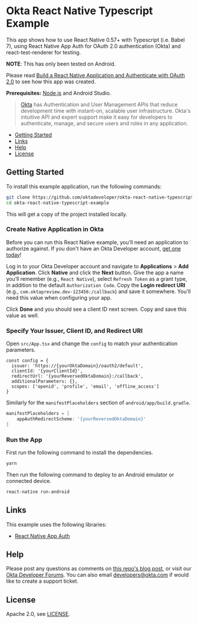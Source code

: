 # Okta React Native Typescript Example

This app shows how to use React Native 0.57+ with Typescript (i.e. Babel 7), using React Native App Auth for OAuth 2.0 authentication (Okta) and react-test-renderer for testing.

**NOTE**: This has only been tested on Android.

Please read [Build a React Native Application and Authenticate with OAuth 2.0](https://developer.okta.com/blog/2018/11/29/build-test-react-native-typescript-oauth2) to see how this app was created.

**Prerequisites:** [Node.js](https://nodejs.org/) and Android Studio.

> [Okta](https://developer.okta.com/) has Authentication and User Management APIs that reduce development time with instant-on, scalable user infrastructure. Okta's intuitive API and expert support make it easy for developers to authenticate, manage, and secure users and roles in any application.

* [Getting Started](#getting-started)
* [Links](#links)
* [Help](#help)
* [License](#license)

## Getting Started

To install this example application, run the following commands:

```bash
git clone https://github.com/oktadeveloper/okta-react-native-typescript-example.git
cd okta-react-native-typescript-example
```

This will get a copy of the project installed locally.

### Create Native Application in Okta

Before you can run this React Native example, you'll need an application to authorize against. If you don't have an Okta Developer account, [get one today](https://developer.okta.com/signup/)!

Log in to your Okta Developer account and navigate to **Applications** > **Add Application**. Click **Native** and click the **Next** button. Give the app a name you’ll remember (e.g., `React Native`), select `Refresh Token` as a grant type, in addition to the default `Authorization Code`. Copy the **Login redirect URI** (e.g., `com.oktapreview.dev-123456:/callback`) and save it somewhere. You'll need this value when configuring your app.

Click **Done** and you should see a client ID next screen. Copy and save this value as well. 

### Specify Your Issuer, Client ID, and Redirect URI

Open `src/App.tsx` and change the `config` to match your authentication parameters. 

```tsx
const config = {
  issuer: 'https://{yourOktaDomain}/oauth2/default',
  clientId: '{yourClientId}',
  redirectUrl: '{yourReversedOktaDomain}:/callback',
  additionalParameters: {},
  scopes: ['openid', 'profile', 'email', 'offline_access']
}
```

Similarly for the `manifestPlaceholders` section of `android/app/build.gradle`.

```groovy
manifestPlaceholders = [
    appAuthRedirectScheme: '{yourReversedOktaDomain}'
]
```

### Run the App

First run the following command to install the dependencies.

```bash
yarn
```

Then run the following command to deploy to an Android emulator or connected device.

```bash
react-native run-android
```

## Links

This example uses the following libraries:

* [React Native App Auth](https://github.com/FormidableLabs/react-native-app-auth)

## Help

Please post any questions as comments on [this repo's blog post](https://developer.okta.com/blog/2018/11/29/build-test-react-native-typescript-oauth2), or visit our [Okta Developer Forums](https://devforum.okta.com/). You can also email developers@okta.com if would like to create a support ticket.

## License

Apache 2.0, see [LICENSE](LICENSE).
